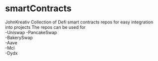 # smartContracts
JohnKreativ Collection of Defi smart contracts repos for easy integration into projects
The repos can be used for \
-Uniswap
-PancakeSwap \
-BakerySwap \
-Aave \
-Mcl <br>
-Dydx

